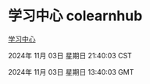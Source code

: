 # 学习中心 colearnhub
[学习中心](http://219.139.197.74:56308/colearnhub/)

2024年 11月 03日 星期日 21:40:03 CST

2024年 11月 03日 星期日 13:40:03 GMT
